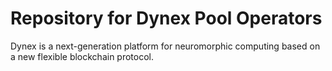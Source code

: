 # Repository for Dynex Pool Operators
Dynex is a next-generation platform for neuromorphic computing based on a new flexible blockchain protocol.
